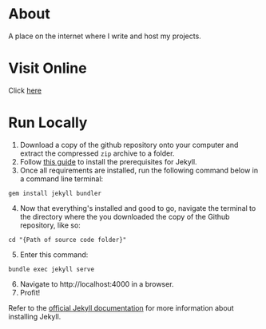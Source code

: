 # About

A place on the internet where I write and host my projects.

# Visit Online

Click [here](https://de-soot.github.io)

# Run Locally

1) Download a copy of the github repository onto your computer and extract the compressed `zip` archive to a folder.
2) Follow [this guide](https://jekyllrb.com/docs/installation) to install the prerequisites for Jekyll.
3) Once all requirements are installed, run the following command below in a command line terminal:

```
gem install jekyll bundler
```

4) Now that everything's installed and good to go, navigate the terminal to the directory where the you downloaded the copy of the Github repository, like so:

```
cd "{Path of source code folder}"
```

5) Enter this command:

```
bundle exec jekyll serve
```

6) Navigate to http://localhost:4000 in a browser.
7) Profit!

Refer to the [official Jekyll documentation](https://jekyllrb.com/docs) for more information about installing Jekyll.
